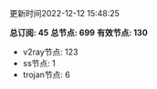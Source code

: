 更新时间2022-12-12 15:48:25

**总订阅: 45**
**总节点: 699**
**有效节点: 130**
- v2ray节点: 123
- ss节点: 1
- trojan节点: 6
